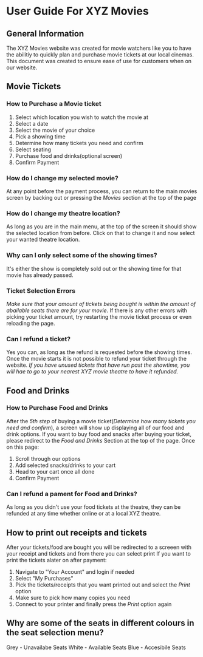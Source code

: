 # User Guide For XYZ Movies 

## General Information
The XYZ Movies website was created for movie watchers like you to have the abilitiy to quickly plan and purchase movie tickets at our local cinemas.
This document was created to ensure ease of use for customers when on our website.

## Movie Tickets

### How to Purchase a Movie ticket 

1. Select which location you wish to watch the movie at
2. Select a date
3. Select the movie of your choice
4. Pick a showing time
5. Determine how many tickets you need and confirm
6. Select seating
7. Purchase food and drinks(optional screen)
8. Confirm Payment


### How do I change my selected movie?

At any point before the payment process, you can return to the main movies screen by backing out or pressing the _Movies_ section at the top of the page


### How do I change my theatre location?

As long as you are in the main menu, at the top of the screen it should show the selected location from before. Click on that to change it and now select your wanted theatre location.


### Why can I only select some of the showing times?

It's either the show is completely sold out or the showing time for that movie has already passed.

### Ticket Selection Errors

_*Make sure that your amount of tickets being bought is within the amount of abailable seats there are for your movie.*_
If there is any other errors with picking your ticket amount, try restarting the movie ticket process or even reloading the page.


### Can I refund a ticket?

Yes you can, as long as the refund is requested before the showing times. Once the movie starts it is not possible to refund your ticket through the website. 
_*If you have unused tickets that have run past the showtime, you will hae to go to your nearest XYZ movie theatre to have it refunded.*_

## Food and Drinks

### How to Purchase Food and Drinks

After the _5th step_ of buying a movie ticket(_Determine how many tickets you need and confirm_), a screen will show up displaying all of our food and drink options.
If you want to buy food and snacks after buying your ticket, please redirect to the _Food and Drinks_ Section at the top of the page.
Once on this page:
1. Scroll through our options
2. Add selected snacks/drinks to your cart
3. Head to your cart once all done
4. Confirm Payment


### Can I refund a pament for Food and Drinks?
As long as you didn't use your food tickets at the theatre, they can be refunded at any time whether online or at a local XYZ theatre.


## How to print out receipts and tickets

After your tickets/food are bought you will be redirected to a screeen with your receipt and tickets and from there you can select print
If you want to print the tickets alater on after payment:
1. Navigate to "Your Account" and login if needed
2. Select "My Purchases"
3. Pick the tickets/receipts that you want printed out and select the _Print_ option
4. Make sure to pick how many copies you need
5. Connect to your printer and finally press the _Print_ option again


## Why are some of the seats in different colours in the seat selection menu?

Grey - Unavailabe Seats
White - Available Seats
Blue - Accesibile Seats


 


